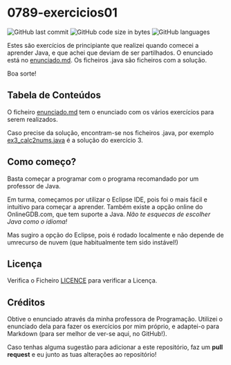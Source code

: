 # 0789-exercicios01
![GitHub last commit](https://img.shields.io/github/last-commit/marpisco/0789-exercicios01)
![GitHub code size in bytes](https://img.shields.io/github/languages/code-size/marpisco/0789-exercicios01)
![GitHub languages](https://img.shields.io/github/languages/top/marpisco/0789-exercicios01)

Estes são exercícios de principiante que realizei quando comecei a aprender Java, e que achei que deviam de ser partilhados. O enunciado está no [enunciado.md](enunciado.md). Os ficheiros .java são ficheiros com a solução.

Boa sorte!
## Tabela de Conteúdos
O ficheiro [enunciado.md](enunciado.md) tem o enunciado com os vários exercícios para serem realizados.

Caso precise da solução, encontram-se nos ficheiros .java, por exemplo [ex3_calc2nums.java](ex3_calc2nums.java) é a solução do exercício 3.

## Como começo?
Basta começar a programar com o programa recomandado por um professor de Java.

Em turma, começamos por utilizar o Eclipse IDE, pois foi o mais fácil e intuitivo para começar a aprender. Também existe a opção online do OnlineGDB.com, que tem suporte a Java. <i>Não te esquecas de escolher Java como o idioma!</i>

Mas sugiro a opção do Eclipse, pois é rodado localmente e não depende de umrecurso de nuvem (que habitualmente tem sido instável!)

## Licença
Verifica o Ficheiro [LICENCE](LICENCE) para verificar a Licença.

## Créditos
Obtive o enunciado através da minha professora de Programação. Utilizei o enunciado dela para fazer os exercícios por mim próprio, e adaptei-o para Markdown (para ser melhor de ver-se aqui, no GitHub!).

Caso tenhas alguma sugestão para adicionar a este repositório, faz um **pull request** e eu junto as tuas alterações ao repositório!